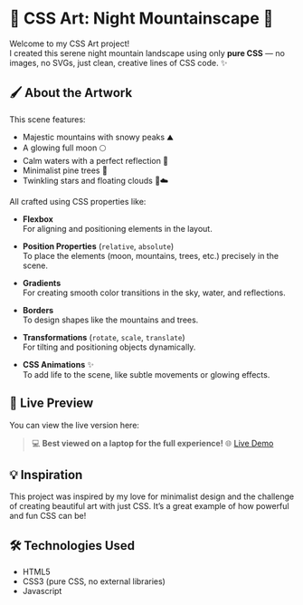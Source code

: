 # 🎨 CSS Art: Night Mountainscape 🌙


Welcome to my CSS Art project!  
I created this serene night mountain landscape using only **pure CSS** — no images, no SVGs, just clean, creative lines of CSS code. ✨

## 🖌️ About the Artwork

This scene features:
- Majestic mountains with snowy peaks ⛰️
- A glowing full moon 🌕
- Calm waters with a perfect reflection 🌊
- Minimalist pine trees 🌲
- Twinkling stars and floating clouds 🌟☁️

All crafted using CSS properties like:
- **Flexbox**  
  For aligning and positioning elements in the layout.
  
- **Position Properties** (`relative`, `absolute`)  
  To place the elements (moon, mountains, trees, etc.) precisely in the scene.

- **Gradients**  
  For creating smooth color transitions in the sky, water, and reflections.

- **Borders**  
  To design shapes like the mountains and trees.

- **Transformations** (`rotate`, `scale`, `translate`)  
  For tilting and positioning objects dynamically.
  
- **CSS Animations** ✨  
  To add life to the scene, like subtle movements or glowing effects.

## 🚀 Live Preview

You can view the live version here:
> 💻 **Best viewed on a laptop for the full experience!**
> 🌐 [Live Demo](#)

## 💡 Inspiration

This project was inspired by my love for minimalist design and the challenge of creating beautiful art with just CSS. It’s a great example of how powerful and fun CSS can be!

## 🛠️ Technologies Used

- HTML5
- CSS3 (pure CSS, no external libraries)
- Javascript
